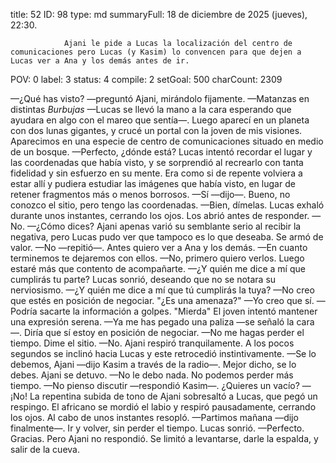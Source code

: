 title:          52
ID:             98
type:           md
summaryFull:    18 de diciembre de 2025 (jueves), 22:30.
                
                Ajani le pide a Lucas la localización del centro de comunicaciones pero Lucas (y Kasim) lo convencen para que dejen a Lucas ver a Ana y los demás antes de ir.
POV:            0
label:          3
status:         4
compile:        2
setGoal:        500
charCount:      2309


—¿Qué has visto? —preguntó Ajani, mirándolo fijamente.
—Matanzas en distintas *Burbujas* —Lucas se llevó la mano a la cara esperando que ayudara en algo con el mareo que sentía—. Luego aparecí en un planeta con dos lunas gigantes, y crucé un portal con la joven de mis visiones. Aparecimos en una especie de centro de comunicaciones situado en medio de un bosque.
—Perfecto, ¿dónde está?
Lucas intentó recordar el lugar y las coordenadas que había visto, y se sorprendió al recrearlo con tanta fidelidad y sin esfuerzo en su mente. Era como si de repente volviera a estar allí y pudiera estudiar las imágenes que había visto, en lugar de retener fragmentos más o menos borrosos.
—Sí —dijo—. Bueno, no conozco el sitio, pero tengo las coordenadas.
—Bien, dímelas.
Lucas exhaló durante unos instantes, cerrando los ojos. Los abrió antes de responder.
—No.
—¿Cómo dices?
Ajani apenas varió su semblante serio al recibir la negativa, pero Lucas pudo ver que tampoco es lo que deseaba. Se armó de valor.
—No —repitió—. Antes quiero ver a Ana y los demás.
—En cuanto terminemos te dejaremos con ellos.
—No, primero quiero verlos. Luego estaré más que contento de acompañarte.
—¿Y quién me dice a mí que cumplirás tu parte?
Lucas sonrió, deseando que no se notara su nerviosismo.
—¿Y quién me dice a mí que tú cumplirás la tuya?
—No creo que estés en posición de negociar.
"¿Es una amenaza?"
—Yo creo que sí.
—Podría sacarte la información a golpes.
"Mierda"
El joven intentó mantener una expresión serena.
—Ya me has pegado una paliza —se señaló la cara—. Diría que sí estoy en posición de negociar.
—No me hagas perder el tiempo. Dime el sitio.
—No.
Ajani respiró tranquilamente. A los pocos segundos se inclinó hacia Lucas y este retrocedió instintivamente.
—Se lo debemos, Ajani —dijo Kasim a través de la radio—. Mejor dicho, se lo debes.
Ajani se detuvo.
—No le debo nada. No podemos perder más tiempo.
—No pienso discutir —respondió Kasim—. ¿Quieres un vacío?
—¡No!
La repentina subida de tono de Ajani sobresaltó a Lucas, que pegó un respingo.
El africano se mordió el labio y respiró pausadamente, cerrando los ojos.
Al cabo de unos instantes resopló.
—Partimos mañana —dijo finalmente—. Ir y volver, sin perder el tiempo.
Lucas sonrió.
—Perfecto. Gracias.
Pero Ajani no respondió. Se limitó a levantarse, darle la espalda, y salir de la cueva.